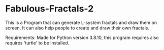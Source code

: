 # Fabulous-Fractals-2
This is a Program that can generate L-system fractals and draw them on screen. It can also help people to create and draw their own fractals.

Requirements: 
Made for Python version 3.8.10, this program requires also requires 'turtle' to be installed.
